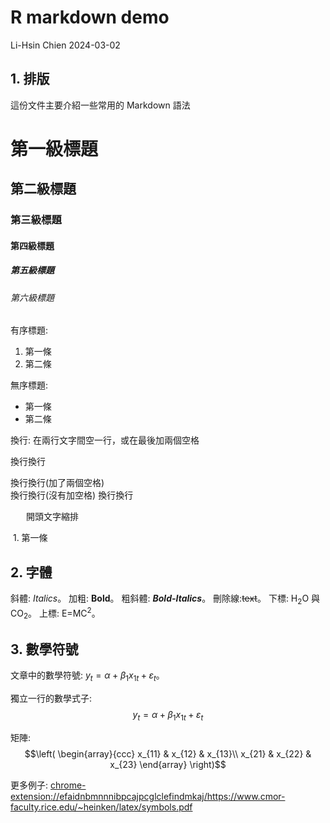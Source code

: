 R markdown demo
================
Li-Hsin Chien
2024-03-02

## 1. 排版

這份文件主要介紹一些常用的 Markdown 語法

# 第一級標題

## 第二級標題

### 第三級標題

#### 第四級標題

##### 第五級標題

###### 第六級標題

有序標題:

1.  第一條
2.  第二條

無序標題:

- 第一條
- 第二條

換行: 在兩行文字間空一行，或在最後加兩個空格

換行換行

換行換行(加了兩個空格)  
換行換行(沒有加空格) 換行換行

    開頭文字縮排

 1. 第一條

## 2. 字體

斜體: *Italics*。 加粗: **Bold**。 粗斜體: ***Bold-Italics***。
刪除線:~~text~~。 下標: H<sub>2</sub>O 與 CO<sub>2</sub>。 上標:
E=MC<sup>2</sup>。

## 3. 數學符號

文章中的數學符號: $y_{t} = \alpha + \beta_1 x_{1t}+ \varepsilon_t$。

獨立一行的數學式子: $$y_{t} = \alpha + \beta_1 x_{1t}+ \varepsilon_t$$

矩陣: $$\left(
\begin{array}{ccc}
x_{11} & x_{12} & x_{13}\\
x_{21} & x_{22} & x_{23}
\end{array}
\right)$$

更多例子:
<chrome-extension://efaidnbmnnnibpcajpcglclefindmkaj/https://www.cmor-faculty.rice.edu/~heinken/latex/symbols.pdf>
